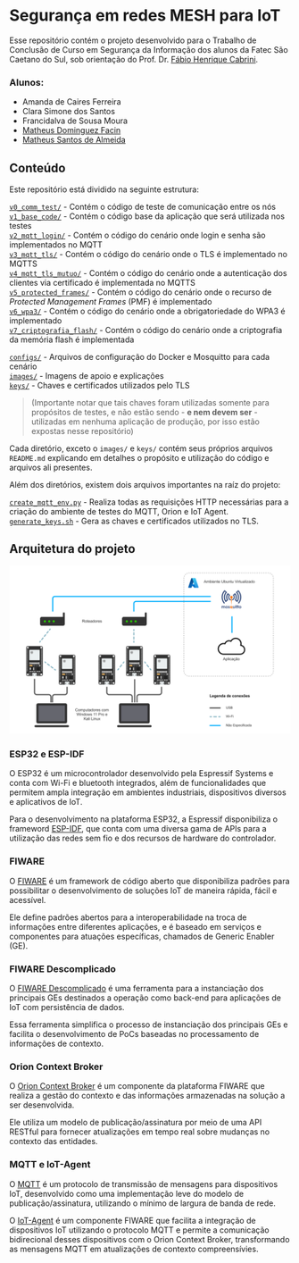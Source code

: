 # Segurança em redes MESH para IoT

Esse repositório contém o projeto desenvolvido para o Trabalho de Conclusão de Curso em Segurança da Informação dos alunos da Fatec São Caetano do Sul, sob orientação do Prof. Dr. [Fábio Henrique Cabrini](https://github.com/fabiocabrini).  
  
### Alunos:

- Amanda de Caires Ferreira
- Clara Simone dos Santos
- Francidalva de Sousa Moura
- [Matheus Dominguez Facin](https://github.com/TheusFacin)
- [Matheus Santos de Almeida](https://github.com/MaaSantos45)

## Conteúdo

Este repositório está dividido na seguinte estrutura:

[`v0_comm_test/`](./v0_comm_test/) - Contém o código de teste de comunicação entre os nós  
[`v1_base_code/`](./v1_base_code/) - Contém o código base da aplicação que será utilizada nos testes  
[`v2_mqtt_login/`](./v2_mqtt_login/) - Contém o código do cenário onde login e senha são implementados no MQTT  
[`v3_mqtt_tls/`](./v3_mqtt_tls/) - Contém o código do cenário onde o TLS é implementado no MQTTS  
[`v4_mqtt_tls_mutuo/`](./v4_mqtt_tls_mutuo/) - Contém o código do cenário onde a autenticação dos clientes via certificado é implementada no MQTTS  
[`v5_protected_frames/`](./v5_protected_frames/) - Contém o código do cenário onde o recurso de _Protected Management Frames_ (PMF) é implementado  
[`v6_wpa3/`](./v6_wpa3/) - Contém o código do cenário onde a obrigatoriedade do WPA3 é implementado  
[`v7_criptografia_flash/`](./v7_criptografia_flash/) - Contém o código do cenário onde a criptografia da memória flash é implementada  
  
[`configs/`](./postman/) - Arquivos de configuração do Docker e Mosquitto para cada cenário  
[`images/`](./images/) - Imagens de apoio e explicações  
[`keys/`](./keys/) - Chaves e certificados utilizados pelo TLS  

> (Importante notar que tais chaves foram utilizadas somente para propósitos de testes, e não estão sendo - **e nem devem ser** - utilizadas em nenhuma aplicação de produção, por isso estão expostas nesse repositório)  

Cada diretório, exceto o `images/` e `keys/` contém seus próprios arquivos `README.md` explicando em detalhes o propósito e utilização do código e arquivos ali presentes.  

Além dos diretórios, existem dois arquivos importantes na raíz do projeto:

[`create_mqtt_env.py`](./create_mqtt_env.py) - Realiza todas as requisições HTTP necessárias para a criação do ambiente de testes do MQTT, Orion e IoT Agent.
[`generate_keys.sh`](./generate_keys.sh) - Gera as chaves e certificados utilizados no TLS.

## Arquitetura do projeto

![Arquitetura do projeto](images/arquitetura_rede.png)

### ESP32 e ESP-IDF

O ESP32 é um microcontrolador desenvolvido pela Espressif Systems e conta com Wi-Fi e bluetooth integrados, além de funcionalidades que permitem ampla integração em ambientes industriais, dispositivos diversos e aplicativos de IoT.  

Para o desenvolvimento na plataforma ESP32, a Espressif disponibiliza o frameword [ESP-IDF](https://docs.espressif.com/projects/esp-idf/en/latest/esp32/), que conta com uma diversa gama de APIs para a utilização das redes sem fio e dos recursos de hardware do controlador.

### FIWARE

O [FIWARE](https://www.fiware.org/) é um framework de código aberto que disponibiliza padrões para possibilitar o desenvolvimento de soluções IoT de maneira rápida, fácil e acessível.  

Ele define padrões abertos para a interoperabilidade na troca de informações entre diferentes aplicações, e é baseado em serviços e componentes para atuações específicas, chamados de Generic Enabler (GE).

### FIWARE Descomplicado

O [FIWARE Descomplicado](https://github.com/fabiocabrini/fiware/) é uma ferramenta para a instanciação dos principais GEs destinados a operação como back-end para aplicações de IoT com persistência de dados.

Essa ferramenta simplifica o processo de instanciação dos principais GEs e facilita o desenvolvimento de PoCs baseadas no processamento de informações de contexto.

### Orion Context Broker

O [Orion Context Broker](https://fiware-orion.readthedocs.io/en/3.10.1/index.html) é um componente da plataforma FIWARE que realiza a gestão do contexto e das informações armazenadas na solução a ser desenvolvida.

Ele utiliza um modelo de publicação/assinatura por meio de uma API RESTful para fornecer atualizações em tempo real sobre mudanças no contexto das entidades.

### MQTT e IoT-Agent

O [MQTT](https://mqtt.org/) é um protocolo de transmissão de mensagens para dispositivos IoT, desenvolvido como uma implementação leve do modelo de publicação/assinatura, utilizando o mínimo de largura de banda de rede.  

O [IoT-Agent](https://github.com/FIWARE/tutorials.IoT-Agent) é um componente FIWARE que facilita a integração de dispositivos IoT utilizando o protocolo MQTT e permite a comunicação bidirecional desses dispositivos com o Orion Context Broker, transformando as mensagens MQTT em atualizações de contexto compreensívies.
